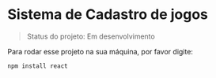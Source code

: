 <h1>Sistema de Cadastro de jogos</h1>

> Status do projeto: Em desenvolvimento


Para rodar esse projeto na sua máquina, por favor digite:

```
npm install react
```
